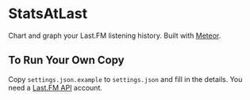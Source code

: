 # StatsAtLast

Chart and graph your Last.FM listening history. Built with [Meteor](http://meteor.com).

## To Run Your Own Copy

Copy `settings.json.example` to `settings.json` and fill in the details. You need a [Last.FM API](http://www.last.fm/api) account. 
